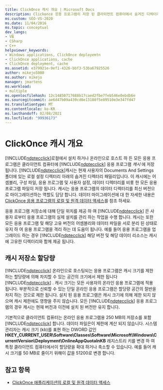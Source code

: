 ```yaml
---
title: ClickOnce 캐시 개요 | Microsoft Docs
description: Clickonce 응용 프로그램이 저장 된 클라이언트 컴퓨터에서 숨겨진 디렉터리를 포함 하는 ClickOnce 응용 프로그램 캐시에 대해 알아봅니다.
ms.custom: SEO-VS-2020
ms.date: 11/04/2016
ms.topic: conceptual
dev_langs:
- VB
- CSharp
- C++
helpviewer_keywords:
- Windows applications, ClickOnce deployemtn
- ClickOnce applications, cache
- ClickOnce deployment, cache
ms.assetid: e379921e-9ef1-4326-bbf3-53ba67925526
author: mikejo5000
ms.author: mikejo
manager: jmartens
ms.workload:
- multiple
ms.openlocfilehash: 12c14850717688b17caed2fbe7feb546e0ebdb6e
ms.sourcegitcommit: ae6d47b09a439cd0e13180f5e89510e3e347fd47
ms.translationtype: MT
ms.contentlocale: ko-KR
ms.lasthandoff: 02/08/2021
ms.locfileid: "99936173"
---
```

# <a name="clickonce-cache-overview"></a>ClickOnce 캐시 개요
[!INCLUDE[ndptecclick](../deployment/includes/ndptecclick_md.md)]로컬에서 설치 하거나 온라인으로 호스트 하 든 모든 응용 프로그램은 클라이언트 컴퓨터에 [!INCLUDE[ndptecclick](../deployment/includes/ndptecclick_md.md)] 응용 프로그램 *캐시* 에 저장 됩니다. [!INCLUDE[ndptecclick](../deployment/includes/ndptecclick_md.md)]캐시는 현재 사용자의 Documents And Settings 폴더에 있는 로컬 설정 디렉터리 아래의 숨겨진 디렉터리 패밀리입니다. 이 캐시에는 어셈블리, 구성 파일, 응용 프로그램 및 사용자 설정, 데이터 디렉터리를 비롯 한 모든 응용 프로그램 파일이 저장 됩니다. 캐시는 응용 프로그램의 데이터 디렉터리를 최신 버전으로 마이그레이션하는 역할도 담당 합니다. 데이터 마이그레이션에 대 한 자세한 내용은 [ClickOnce 응용 프로그램의 로컬 및 원격 데이터 액세스](../deployment/accessing-local-and-remote-data-in-clickonce-applications.md)를 참조 하세요.

 응용 프로그램 저장소에 대해 단일 위치를 제공 하 여 [!INCLUDE[ndptecclick](../deployment/includes/ndptecclick_md.md)] 은 사용자 로부터 응용 프로그램의 실제 설치를 관리 하는 작업을 수행 합니다. 캐시는 또한 모든 응용 프로그램 및 해당 고유 버전의 어셈블리와 데이터 파일을 서로 분리 된 상태로 유지 하 여 응용 프로그램을 격리 하는 데 도움이 됩니다. 예를 들어 응용 프로그램을 업그레이드 하는 경우 [!INCLUDE[ndptecclick](../deployment/includes/ndptecclick_md.md)] 해당 버전 및 해당 데이터 리소스는 캐시에 고유한 디렉터리와 함께 제공 됩니다.

## <a name="cache-storage-quota"></a>캐시 저장소 할당량
 [!INCLUDE[ndptecclick](../deployment/includes/ndptecclick_md.md)] 온라인으로 호스팅되는 응용 프로그램은 캐시 크기를 제한 하는 할당량에 의해 차지할 수 있는 공간의 크기에서 제한 됩니다 [!INCLUDE[ndptecclick](../deployment/includes/ndptecclick_md.md)] . 캐시 크기는 모든 사용자의 온라인 응용 프로그램에 적용 됩니다. 부분적으로 신뢰할 수 있는 단일 온라인 응용 프로그램은 할당량 공간의 절반을 차지 하는 것으로 제한 됩니다. 설치 된 응용 프로그램은 캐시 크기에 의해 제한 되지 않으며 캐시 제한에도 영향을 주지 않습니다. 모든 [!INCLUDE[ndptecclick](../deployment/includes/ndptecclick_md.md)] 응용 프로그램의 경우 캐시는 현재 버전과 이전에 설치 된 버전만 유지 합니다.

 기본적으로 클라이언트 컴퓨터는 온라인 응용 프로그램용 250 MB의 저장소를 포함 [!INCLUDE[ndptecclick](../deployment/includes/ndptecclick_md.md)] 합니다. 데이터 파일은이 제한에 계산 되지 않습니다. 시스템 관리자는 캐시 크기 (kb)를 표현 하는 DWORD 값인 **HKEY_CURRENT_USER\Software\Classes\Software\Microsoft\Windows\CurrentVersion\Deployment\OnlineAppQuotaInKB** 레지스트리 키를 변경 하 여 특정 클라이언트 컴퓨터에서이 할당량을 확대 하거나 축소할 수 있습니다. 예를 들어 캐시 크기를 50 MB로 줄이기 위해이 값을 51200로 변경 합니다.

## <a name="see-also"></a>참고 항목
- [ClickOnce 애플리케이션의 로컬 및 원격 데이터 액세스](../deployment/accessing-local-and-remote-data-in-clickonce-applications.md)